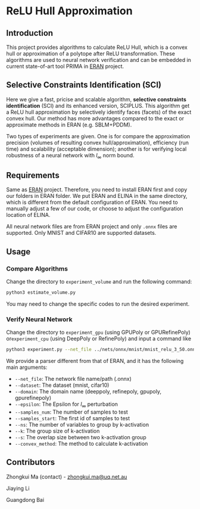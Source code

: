 # ReLU Hull Approximation

## Introduction

This project provides algorithms to calculate ReLU Hull, which is a convex hull or approximation of a polytope after ReLU transformation. These algorithms are used to neural network verification and can be embedded in current state-of-art tool PRIMA in [ERAN](https://github.com/eth-sri/eran) project.

## Selective Constraints Identification (SCI)

Here we give a fast, pricise and scalable algorithm, **selective constraints identification** (SCI) and its enhanced version, SCIPLUS. This algorithm get a ReLU hull approximation by selectively identify faces (facets) of the exact convex hull. Our method has more advantages compared to the exact or approximate methods in ERAN (e.g. SBLM+PDDM).

Two types of experiments are given. One is for compare the approximation precision (volumes of resulting convex hull/approximation), efficiency (run time) and scalability (acceptable dimension); another is for verifying local robustness of a neural network with $l_{\infty}$ norm bound.

## Requirements

Same as [ERAN](https://github.com/eth-sri/eran) project. Therefore, you need to install ERAN first and copy our folders in ERAN folder. We put ERAN and ELINA in the same directory, which is different from the default configuration of ERAN. You need to manually adjust a few of our code, or choose to adjust the configuration location of ELINA.

All neural network files are from ERAN project and only `.onnx` files are supported. Only MNIST and CIFAR10 are supported datasets.

## Usage

### Compare Algorithms

Change the directory to `experiment_volume` and run the following command:

```bash
python3 estimate_volume.py
```

You may need to change the specific codes to run the desired experiment.

### Verify Neural Network

Change the directory to `experiment_gpu` (using GPUPoly or GPURefinePoly) or`experiment_cpu` (using DeepPoly or RefinePoly) and input a command like

```bash
python3 experiment.py --net_file ../nets/onnx/mnist/mnist_relu_3_50.onnx --dataset mnist --domain refinegpupoly --ns 20 --k 3 --s 1 --convex_method sci
```

We provide a parser different from that of ERAN, and it has the following main arguments:

- `--net_file`: The network file name/path (.onnx)
- `--dataset`: The dataset (mnist, cifar10)
- `--domain`: The domain name (deeppoly, refinepoly, gpupoly, gpurefinepoly)
- `--epsilon`: The Epsilon for $l_\infty$ perturbation
- `--samples_num`: The number of samples to test
- `--samples_start`: The first id of samples to test
- `--ns`: The number of variables to group by k-activation
- `--k`: The group size of k-activation
- `--s`: The overlap size between two k-activation group
- `--convex_method`: The method to calculate k-activation

## Contributors

Zhongkui Ma (contact) - zhongkui.ma@uq.net.au

Jiaying Li

Guangdong Bai